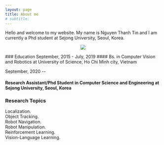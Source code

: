 ```yaml
---
layout: page
title: About me
# subtitle: 
---
```


Hello and welcome to my website. My name is Nguyen Thanh Tin and I am currently a Phd student at Sejong University, Seoul, Korea.
<p align="center">
  <img src="https://github.com/ngthanhtin/ngthanhtin.github.io/blob/master/_data/sejong_aboutme.jpg?raw=true">
</p>
### Education
September, 2015 - July, 2019
#### Bs. in Computer Vision and Robotics at University of Science, Ho Chi Minh city, Vietnam

September, 2020 -- 
#### Research Assistant/Phd Student in Computer Science and Engineering at Sejong University, Seoul, Korea

### Research Topics
Localization. <br/>
Object Tracking. <br/>
Robot Navigation. <br/>
Robot Manipulation. <br/>
Reinforcement Learning. <br/>
Vision-Language Learning. <br/>




